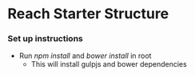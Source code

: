 # Reach Starter Structure

### Set up instructions

- Run *npm install* and *bower install* in root
  - This will install gulpjs and bower dependencies
